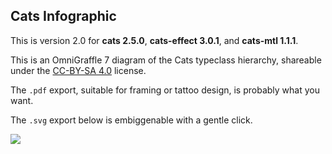 ## Cats Infographic

This is version 2.0 for **cats 2.5.0**, **cats-effect 3.0.1**, and **cats-mtl 1.1.1**.

This is an OmniGraffle 7 diagram of the Cats typeclass hierarchy, shareable under the [CC-BY-SA 4.0](https://creativecommons.org/licenses/by-sa/4.0/) license.

The `.pdf` export, suitable for framing or tattoo design, is probably what you want.

The `.svg` export below is embiggenable with a gentle click.

![](https://cdn.rawgit.com/tpolecat/cats-infographic/master/cats.svg?cacheBuster=3)
